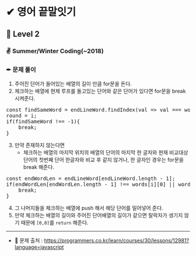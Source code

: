 # ✔ 영어 끝말잇기
## 🌈 Level 2
### ✌ Summer/Winter Coding(~2018)
### ✒ 문제 풀이
1. 주어진 단어가 들어있는 배열의 길이 만큼 for문을 돈다.
2. 체크하는 배열에 현제 루프를 돌고있는 단어와 같은 단어가 있다면 for문을 break 시켜준다.
<pre>
const findSameWord = endLineWord.findIndex(val => val === words[i]);
round = i;
if(findSameWord !== -1){
    break;
}
</pre>
3. 만약 존재하지 않는다면
    - 체크하는 배열의 마지막 위치의 배열의 단어의 마지막 한 글자와 현재 비교대상 단어의 첫번째 단어 한글자와 비교 후 같지 않거나, 한 글자인 경우는 for문을 break 해준다.
<pre>
const endWordLen = endLineWord[endLineWord.length - 1];
if(endWordLen[endWordLen.length - 1] !== words[i][0] || words[i].length === 1){
    break;
}       
</pre>
4. 그 나머지들을 체크하는 배열에 push 해서 해당 단어를 밀어넣어 준다.
5. 만약 체크하는 배열의 길이와 주어진 단어배열의 길이가 같으면 탈락자가 생기지 않기 때문에 `[0,0]`를 `return` 해준다.
<hr>

- 📌 문제 출처 : https://programmers.co.kr/learn/courses/30/lessons/12981?language=javascript